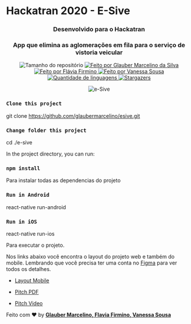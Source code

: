 # Hackatran 2020 - E-Sive

<h3 align="center">Desenvolvido para o Hackatran</h3>
<h3 align="center">App que elimina as aglomerações em fila para o serviço de vistoria veicular</h3>

<p align="center">
  <img alt="Tamanho do repositório" src="https://img.shields.io/gitlab/repo-size/equipe40/e-sive">
  
  <a href="https://www.instagram.com/mrglauber/">
    <img alt="Feito por Glauber Marcelino da Silva" src="https://img.shields.io/badge/made%20by-Glauber%20Marcelino-%2304D361">
  <img alt="Feito por Flávia Firmino" src="https://img.shields.io/badge/made%20by-Flavia%20Firmino-%2304D361">
  <img alt="Feito por Vanessa Sousa" src="https://img.shields.io/badge/made%20by-Vanessa%20Sousa-%2304D361">
  </a>
  
  <a href="https://github.com/glaubermarcelino/esive/search?l=typescript">
    <img alt="Quantidade de linguagens" src="https://img.shields.io/gitlab/languages/count/equipe40/e-sive">
  </a>
  
  <a href="https://github.com/glaubermarcelino/esive/stargazers">
    <img alt="Stargazers" src="https://img.shields.io/gitlab/stars/equipe40/e-sive">
  </a>
</p>

<p align="center"> <img src="https://github.com/glaubermarcelino/esive/-/blob/master/screens/e-sive.gif" alt="e-Sive" /> </p>


### `Clone this project`
git clone https://github.com/glaubermarcelino/esive.git

### `Change folder this project`
cd ./e-sive

In the project directory, you can run:

### `npm install`

Para instalar todas as dependencias do projeto

### `Run in Android`
react-native run-android

### `Run in iOS`
react-native run-ios

Para executar o projeto.

Nos links abaixo você encontra o layout do projeto web e também do mobile. Lembrando que você precisa ter uma conta no [Figma](http://figma.com/) para ver todos os detalhes.

- [Layout Mobile](https://www.figma.com/proto/8PlSDUqvMIN9FJvo0IgLaV/HACKATRANS?node-id=242%3A291&scaling=scale-down)

- [Pitch PDF](https://drive.google.com/file/d/1M6dB6Qh6zkcAyLndISVIKpmckb9ATnzn/view?usp=sharing)
- [Pitch Video](https://youtu.be/xwxoLAXrsEI)

Feito com ♥ by <strong><a href="https://www.linkedin.com/in/gtstecnologia/">Glauber Marcelino, </a></strong> <strong><a href="https://www.linkedin.com/in/flaviafirmino/">Flavia Firmino, </a></strong> <strong><a href="https://www.linkedin.com/in/vanessa-sousa-9a195386/">Vanessa Sousa</a></strong>
